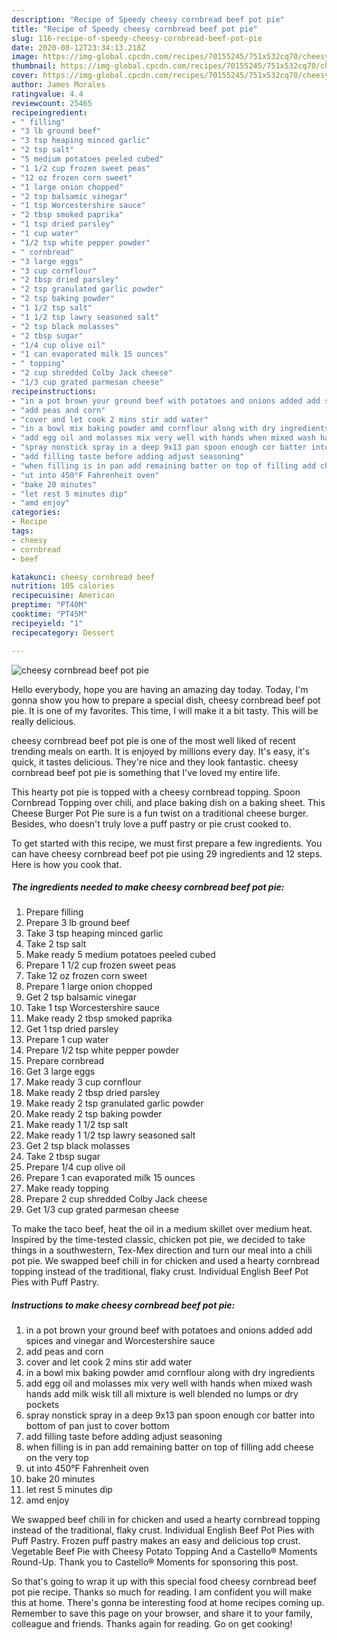 ```yaml
---
description: "Recipe of Speedy cheesy cornbread beef pot pie"
title: "Recipe of Speedy cheesy cornbread beef pot pie"
slug: 116-recipe-of-speedy-cheesy-cornbread-beef-pot-pie
date: 2020-08-12T23:34:13.218Z
image: https://img-global.cpcdn.com/recipes/70155245/751x532cq70/cheesy-cornbread-beef-pot-pie-recipe-main-photo.jpg
thumbnail: https://img-global.cpcdn.com/recipes/70155245/751x532cq70/cheesy-cornbread-beef-pot-pie-recipe-main-photo.jpg
cover: https://img-global.cpcdn.com/recipes/70155245/751x532cq70/cheesy-cornbread-beef-pot-pie-recipe-main-photo.jpg
author: James Morales
ratingvalue: 4.4
reviewcount: 25465
recipeingredient:
- " filling"
- "3 lb ground beef"
- "3 tsp heaping minced garlic"
- "2 tsp salt"
- "5 medium potatoes peeled cubed"
- "1 1/2 cup frozen sweet peas"
- "12 oz frozen corn sweet"
- "1 large onion chopped"
- "2 tsp balsamic vinegar"
- "1 tsp Worcestershire sauce"
- "2 tbsp smoked paprika"
- "1 tsp dried parsley"
- "1 cup water"
- "1/2 tsp white pepper powder"
- " cornbread"
- "3 large eggs"
- "3 cup cornflour"
- "2 tbsp dried parsley"
- "2 tsp granulated garlic powder"
- "2 tsp baking powder"
- "1 1/2 tsp salt"
- "1 1/2 tsp lawry seasoned salt"
- "2 tsp black molasses"
- "2 tbsp sugar"
- "1/4 cup olive oil"
- "1 can evaporated milk 15 ounces"
- " topping"
- "2 cup shredded Colby Jack cheese"
- "1/3 cup grated parmesan cheese"
recipeinstructions:
- "in a pot brown your ground beef with potatoes and onions added add spices and vinegar and Worcestershire sauce"
- "add peas and corn"
- "cover and let cook 2 mins stir add water"
- "in a bowl mix baking powder amd cornflour along with dry ingredients"
- "add egg oil and molasses mix very well with hands when mixed wash hands add milk wisk till all mixture is well blended no lumps or dry pockets"
- "spray nonstick spray in a deep 9x13 pan spoon enough cor batter into bottom of pan just to cover bottom"
- "add filling taste before adding adjust seasoning"
- "when filling is in pan add remaining batter on top of filling add cheese on the very top"
- "ut into 450°F Fahrenheit oven"
- "bake 20 minutes"
- "let rest 5 minutes dip"
- "amd enjoy"
categories:
- Recipe
tags:
- cheesy
- cornbread
- beef

katakunci: cheesy cornbread beef 
nutrition: 105 calories
recipecuisine: American
preptime: "PT40M"
cooktime: "PT45M"
recipeyield: "1"
recipecategory: Dessert

---
```



![cheesy cornbread beef pot pie](https://img-global.cpcdn.com/recipes/70155245/751x532cq70/cheesy-cornbread-beef-pot-pie-recipe-main-photo.jpg)

Hello everybody, hope you are having an amazing day today. Today, I'm gonna show you how to prepare a special dish, cheesy cornbread beef pot pie. It is one of my favorites. This time, I will make it a bit tasty. This will be really delicious.

cheesy cornbread beef pot pie is one of the most well liked of recent trending meals on earth. It is enjoyed by millions every day. It's easy, it's quick, it tastes delicious. They're nice and they look fantastic. cheesy cornbread beef pot pie is something that I've loved my entire life.

This hearty pot pie is topped with a cheesy cornbread topping. Spoon Cornbread Topping over chili, and place baking dish on a baking sheet. This Cheese Burger Pot Pie sure is a fun twist on a traditional cheese burger. Besides, who doesn&#39;t truly love a puff pastry or pie crust cooked to.


To get started with this recipe, we must first prepare a few ingredients. You can have cheesy cornbread beef pot pie using 29 ingredients and 12 steps. Here is how you cook that.

<!--inarticleads1-->

##### The ingredients needed to make cheesy cornbread beef pot pie:

1. Prepare  filling
1. Prepare 3 lb ground beef
1. Take 3 tsp heaping minced garlic
1. Take 2 tsp salt
1. Make ready 5 medium potatoes peeled cubed
1. Prepare 1 1/2 cup frozen sweet peas
1. Take 12 oz frozen corn sweet
1. Prepare 1 large onion chopped
1. Get 2 tsp balsamic vinegar
1. Take 1 tsp Worcestershire sauce
1. Make ready 2 tbsp smoked paprika
1. Get 1 tsp dried parsley
1. Prepare 1 cup water
1. Prepare 1/2 tsp white pepper powder
1. Prepare  cornbread
1. Get 3 large eggs
1. Make ready 3 cup cornflour
1. Make ready 2 tbsp dried parsley
1. Make ready 2 tsp granulated garlic powder
1. Make ready 2 tsp baking powder
1. Make ready 1 1/2 tsp salt
1. Make ready 1 1/2 tsp lawry seasoned salt
1. Get 2 tsp black molasses
1. Take 2 tbsp sugar
1. Prepare 1/4 cup olive oil
1. Prepare 1 can evaporated milk 15 ounces
1. Make ready  topping
1. Prepare 2 cup shredded Colby Jack cheese
1. Get 1/3 cup grated parmesan cheese


To make the taco beef, heat the oil in a medium skillet over medium heat. Inspired by the time-tested classic, chicken pot pie, we decided to take things in a southwestern, Tex-Mex direction and turn our meal into a chili pot pie. We swapped beef chili in for chicken and used a hearty cornbread topping instead of the traditional, flaky crust. Individual English Beef Pot Pies with Puff Pastry. 

<!--inarticleads2-->

##### Instructions to make cheesy cornbread beef pot pie:

1. in a pot brown your ground beef with potatoes and onions added add spices and vinegar and Worcestershire sauce
1. add peas and corn
1. cover and let cook 2 mins stir add water
1. in a bowl mix baking powder amd cornflour along with dry ingredients
1. add egg oil and molasses mix very well with hands when mixed wash hands add milk wisk till all mixture is well blended no lumps or dry pockets
1. spray nonstick spray in a deep 9x13 pan spoon enough cor batter into bottom of pan just to cover bottom
1. add filling taste before adding adjust seasoning
1. when filling is in pan add remaining batter on top of filling add cheese on the very top
1. ut into 450°F Fahrenheit oven
1. bake 20 minutes
1. let rest 5 minutes dip
1. amd enjoy


We swapped beef chili in for chicken and used a hearty cornbread topping instead of the traditional, flaky crust. Individual English Beef Pot Pies with Puff Pastry. Frozen puff pastry makes an easy and delicious top crust. Vegetable Beef Pie with Cheesy Potato Topping And a Castello® Moments Round-Up. Thank you to Castello® Moments for sponsoring this post. 

So that's going to wrap it up with this special food cheesy cornbread beef pot pie recipe. Thanks so much for reading. I am confident you will make this at home. There's gonna be interesting food at home recipes coming up. Remember to save this page on your browser, and share it to your family, colleague and friends. Thanks again for reading. Go on get cooking!
